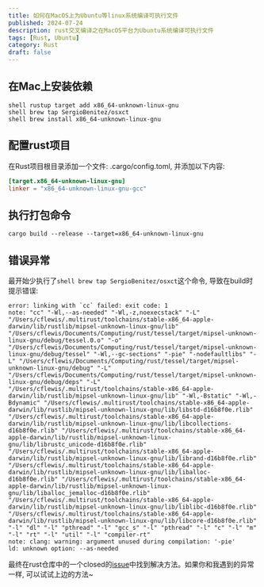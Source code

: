 ```yaml
---
title: 如何在MacOS上为Ubuntu等linux系统编译可执行文件
published: 2024-07-24
description: rust交叉编译之在MacOS平台为Ubuntu系统编译可执行文件
tags: [Rust, Ubuntu]
category: Rust
draft: false
---
```


## 在Mac上安装依赖
```shell rustup target add x86_64-unknown-linux-gnu```  
```shell brew tap SergioBenitez/osxct```  
```shell brew install x86_64-unknown-linux-gnu```  

## 配置rust项目
在Rust项目根目录添加一个文件: .cargo/config.toml, 并添加以下内容:
```toml
[target.x86_64-unknown-linux-gnu]
linker = "x86_64-unknown-linux-gnu-gcc"
```

## 执行打包命令
```shell
cargo build --release --target=x86_64-unknown-linux-gnu
```

## 错误异常
最开始少执行了```shell brew tap SergioBenitez/osxct```这个命令, 导致在build时提示错误: 
```text
error: linking with `cc` failed: exit code: 1
note: "cc" "-Wl,--as-needed" "-Wl,-z,noexecstack" "-L" "/Users/cflewis/.multirust/toolchains/stable-x86_64-apple-darwin/lib/rustlib/mipsel-unknown-linux-gnu/lib" "/Users/cflewis/Documents/Computing/rust/tessel/target/mipsel-unknown-linux-gnu/debug/tessel.0.o" "-o" "/Users/cflewis/Documents/Computing/rust/tessel/target/mipsel-unknown-linux-gnu/debug/tessel" "-Wl,--gc-sections" "-pie" "-nodefaultlibs" "-L" "/Users/cflewis/Documents/Computing/rust/tessel/target/mipsel-unknown-linux-gnu/debug" "-L" "/Users/cflewis/Documents/Computing/rust/tessel/target/mipsel-unknown-linux-gnu/debug/deps" "-L" "/Users/cflewis/.multirust/toolchains/stable-x86_64-apple-darwin/lib/rustlib/mipsel-unknown-linux-gnu/lib" "-Wl,-Bstatic" "-Wl,-Bdynamic" "/Users/cflewis/.multirust/toolchains/stable-x86_64-apple-darwin/lib/rustlib/mipsel-unknown-linux-gnu/lib/libstd-d16b8f0e.rlib" "/Users/cflewis/.multirust/toolchains/stable-x86_64-apple-darwin/lib/rustlib/mipsel-unknown-linux-gnu/lib/libcollections-d16b8f0e.rlib" "/Users/cflewis/.multirust/toolchains/stable-x86_64-apple-darwin/lib/rustlib/mipsel-unknown-linux-gnu/lib/librustc_unicode-d16b8f0e.rlib" "/Users/cflewis/.multirust/toolchains/stable-x86_64-apple-darwin/lib/rustlib/mipsel-unknown-linux-gnu/lib/librand-d16b8f0e.rlib" "/Users/cflewis/.multirust/toolchains/stable-x86_64-apple-darwin/lib/rustlib/mipsel-unknown-linux-gnu/lib/liballoc-d16b8f0e.rlib" "/Users/cflewis/.multirust/toolchains/stable-x86_64-apple-darwin/lib/rustlib/mipsel-unknown-linux-gnu/lib/liballoc_jemalloc-d16b8f0e.rlib" "/Users/cflewis/.multirust/toolchains/stable-x86_64-apple-darwin/lib/rustlib/mipsel-unknown-linux-gnu/lib/liblibc-d16b8f0e.rlib" "/Users/cflewis/.multirust/toolchains/stable-x86_64-apple-darwin/lib/rustlib/mipsel-unknown-linux-gnu/lib/libcore-d16b8f0e.rlib" "-l" "dl" "-l" "pthread" "-l" "gcc_s" "-l" "pthread" "-l" "c" "-l" "m" "-l" "rt" "-l" "util" "-l" "compiler-rt"
note: clang: warning: argument unused during compilation: '-pie'
ld: unknown option: --as-needed
```
最终在rust仓库中的一个closed的[issue](https://github.com/rust-lang/rust/issues/34282#issuecomment-796182029)中找到解决方法。如果你和我遇到的异常一样, 可以试试上边的方法~